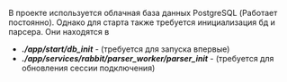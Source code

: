 В проекте используется облачная база данных PostgreSQL (Работает постоянно). 
Однако для старта также требуется инициализация бд и парсера.
Они находятся в   
- __*./app/start/db_init*__ - (требуется для запуска впервые)
- __*./app/services/rabbit/parser_worker/parser_init*__ - (требуется для обновления сессии подключения)

